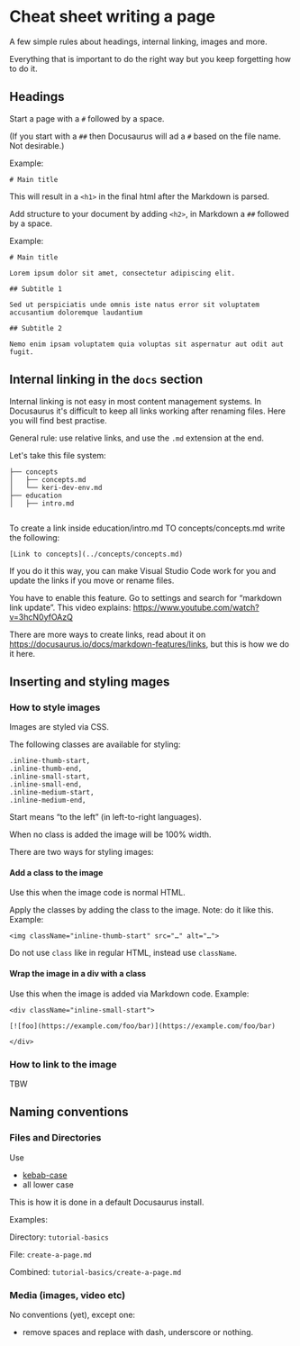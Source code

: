 # Cheat sheet writing a page

A few simple rules about headings, internal linking, images and more.

Everything that is important to do the right way but you keep forgetting how to do it.

## Headings

Start a page with a `#` followed by a space.

(If you start with a `##` then Docusaurus will ad a `#` based on the file name. Not desirable.)

Example:

`# Main title`

This will result in a `<h1>` in the final html after the Markdown is parsed.

Add structure to your document by adding `<h2>`, in Markdown a `##` followed by a space.

Example:

```
# Main title

Lorem ipsum dolor sit amet, consectetur adipiscing elit.

## Subtitle 1

Sed ut perspiciatis unde omnis iste natus error sit voluptatem accusantium doloremque laudantium

## Subtitle 2

Nemo enim ipsam voluptatem quia voluptas sit aspernatur aut odit aut fugit.

```

## Internal linking in the `docs` section

Internal linking is not easy in most content management systems. In Docusaurus it's difficult to keep all links working after renaming files. Here you will find best practise.

General rule: use relative links, and use the `.md` extension at the end.

Let's take this file system:

```
├── concepts
│   ├── concepts.md
│   └── keri-dev-env.md
├── education
│   ├── intro.md


```

To create a link inside education/intro.md TO concepts/concepts.md write the following:

```
[Link to concepts](../concepts/concepts.md)
```

If you do it this way, you can make Visual Studio Code work for you and update the links if you move or rename files.

You have to enable this feature. Go to settings and search for “markdown link update”. This video explains: https://www.youtube.com/watch?v=3hcN0yfOAzQ

There are more ways to create links, read about it on https://docusaurus.io/docs/markdown-features/links, but this is how we do it here.

## Inserting and styling mages

### How to style images

Images are styled via CSS.

The following classes are available for styling:

```
.inline-thumb-start,
.inline-thumb-end,
.inline-small-start,
.inline-small-end,
.inline-medium-start,
.inline-medium-end,
```

Start means “to the left” (in left-to-right languages).

When no class is added the image will be 100% width.

There are two ways for styling images:

#### Add a class to the image

Use this when the image code is normal HTML.

Apply the classes by adding the class to the image. Note: do it like this. Example:

```
<img className="inline-thumb-start" src="…" alt="…">
```

Do not use ```class``` like in regular HTML, instead use ```className```.

#### Wrap the image in a div with a class

Use this when the image is added via Markdown code. Example:

```
<div className="inline-small-start">

[![foo](https://example.com/foo/bar)](https://example.com/foo/bar)

</div>
```

### How to link to the image

TBW

## Naming conventions

### Files and Directories

Use 
* [kebab-case](https://en.wikipedia.org/wiki/Naming_convention_(programming)#Delimiter-separated_words)
* all lower case

This is how it is done in a default Docusaurus install.


Examples: 

Directory: `tutorial-basics`

File: `create-a-page.md`

Combined: `tutorial-basics/create-a-page.md`

### Media (images, video etc)

No conventions (yet), except one:
* remove spaces and replace with dash, underscore or nothing.